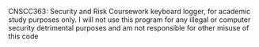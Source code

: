 CNSCC363: Security and Risk Coursework keyboard logger, for academic study purposes only. I will not use this program for any illegal or computer security detrimental purposes and am not responsible for other misuse of this code